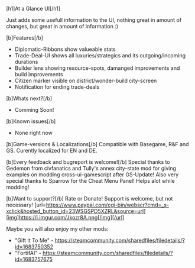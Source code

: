 [h1]At a Glance UI[/h1]

Just adds some usefull information to the UI, nothing great in amount of changes, but great in amount of information :)

[b]Features[/b]
- Diplomatic-Ribbons show valueable stats
- Trade-Deal-UI shows all luxuries/strategics and its outgoing/incoming durations
- Builder lens showing resource-spots, damanged improvements and build improvements
- Citizen marker visible on district/wonder-build city-screen
- Notification for ending trade-deals

[b]Whats next?[/b]
- Comming Soon!

[b]Known issues[/b]
- None right now

[b]Game-versions & Localizations[/b]
Compatible with Basegame, R&F and GS.
Curently localized for EN and DE.

[b]Every feedback and bugreport is welcome![/b]
Special thanks to Gedemon from civfanatics and Tully's annex city-state mod for giving examples on modding cross-ui-gamescript after GS-Update!
Also very special thanks to Sparrow for the Cheat Menu Panel! Helps alot while modding!

[b]Want to support?[/b]
Rate or Donate!
Support is welcome, but not necessary!
[url=https://www.paypal.com/cgi-bin/webscr?cmd=_s-xclick&hosted_button_id=23WSGSPD5XZRL&source=url][img]https://i.imgur.com/Jkozr8A.png[/img][/url]

Maybe you will also enjoy my other mods:
- "Gift It To Me" - https://steamcommunity.com/sharedfiles/filedetails/?id=1683750352
- "FortifAI" - https://steamcommunity.com/sharedfiles/filedetails/?id=1683757675
